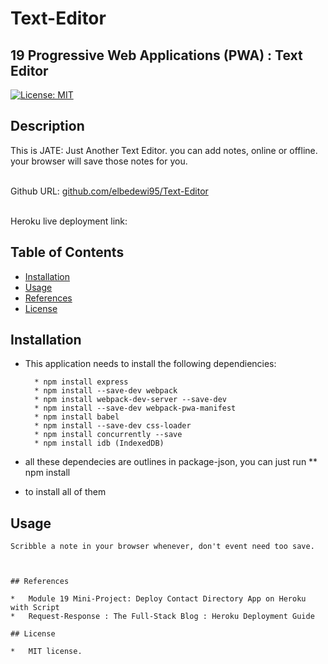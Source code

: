 # Text-Editor
## 19 Progressive Web Applications (PWA) : Text Editor

[![License: MIT](https://img.shields.io/badge/License-MIT-yellow.svg)](https://opensource.org/licenses/MIT)

## Description

This is JATE: Just Another Text Editor.
you can add notes, online or offline.
your browser will save those notes for you.

<br>Github URL: <a href ="https://github.com/elbedewi95/Text-Editor">github.com/elbedewi95/Text-Editor</a>

<br> Heroku live deployment link: <a href="#"></a>

## Table of Contents

* [Installation](#installation)
* [Usage](#usage)
* [References](#references)
* [License](#license)

## Installation

*  This application needs to install the following dependiencies:

         * npm install express
         * npm install --save-dev webpack
         * npm install webpack-dev-server --save-dev
         * npm install --save-dev webpack-pwa-manifest
         * npm install babel
         * npm install --save-dev css-loader
         * npm install concurrently --save
         * npm install idb (IndexedDB)

* all these dependecies are outlines in package-json, you can just run 
        ** npm install
* to install all of them
    

## Usage

``````    
Scribble a note in your browser whenever, don't event need too save.



## References

*   Module 19 Mini-Project: Deploy Contact Directory App on Heroku with Script
*   Request-Response : The Full-Stack Blog : Heroku Deployment Guide
 
## License

*   MIT license.